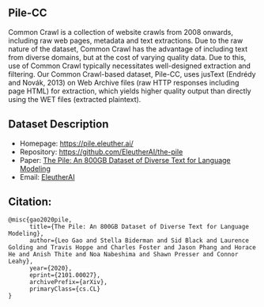 ## Pile-CC 
Common Crawl is a collection of website crawls from 2008 onwards, including raw web pages, metadata and text extractions. Due to the raw nature of the dataset, Common Crawl has the advantage of including text from diverse domains, but at the cost of varying quality data. Due to this, use of Common Crawl typically necessitates well-designed extraction and filtering. Our Common Crawl-based dataset, Pile-CC, uses jusText (Endrédy and Novák, 2013) on Web Archive files (raw HTTP responses including page HTML) for extraction, which yields higher quality output than directly using the WET files (extracted plaintext).

## Dataset Description
- Homepage: https://pile.eleuther.ai/
- Repository: https://github.com/EleutherAI/the-pile
- Paper: [The Pile: An 800GB Dataset of Diverse Text for Language Modeling](https://arxiv.org/abs/2101.00027)
- Email: [EleutherAI](mailto:contact@eleuther.ai)

## Citation:
```
@misc{gao2020pile,
      title={The Pile: An 800GB Dataset of Diverse Text for Language Modeling},
      author={Leo Gao and Stella Biderman and Sid Black and Laurence Golding and Travis Hoppe and Charles Foster and Jason Phang and Horace He and Anish Thite and Noa Nabeshima and Shawn Presser and Connor Leahy},
      year={2020},
      eprint={2101.00027},
      archivePrefix={arXiv},
      primaryClass={cs.CL}
}
```
